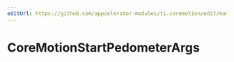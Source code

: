 ```yaml
---
editUrl: https://github.com/appcelerator-modules/ti.coremotion/edit/master/apidoc/CoreMotion.yml
---
```

# CoreMotionStartPedometerArgs

<TypeHeader/>

<ApiDocs/>
